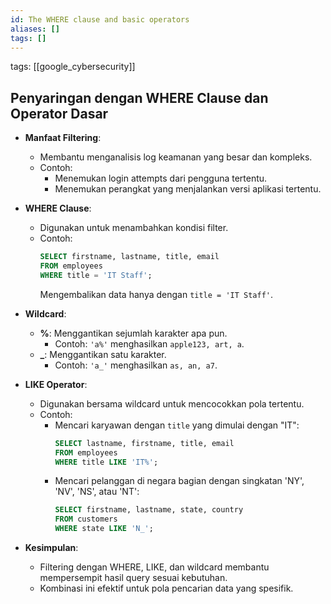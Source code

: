 ```yaml
---
id: The WHERE clause and basic operators
aliases: []
tags: []
---
```


tags: [[google_cybersecurity]]

## Penyaringan dengan WHERE Clause dan Operator Dasar

- **Manfaat Filtering**:

  - Membantu menganalisis log keamanan yang besar dan kompleks.
  - Contoh:
    - Menemukan login attempts dari pengguna tertentu.
    - Menemukan perangkat yang menjalankan versi aplikasi tertentu.

- **WHERE Clause**:

  - Digunakan untuk menambahkan kondisi filter.
  - Contoh:
    ```sql
    SELECT firstname, lastname, title, email
    FROM employees
    WHERE title = 'IT Staff';
    ```
    Mengembalikan data hanya dengan `title = 'IT Staff'`.

- **Wildcard**:

  - **%**: Menggantikan sejumlah karakter apa pun.
    - Contoh: `'a%'` menghasilkan `apple123, art, a`.
  - **\_**: Menggantikan satu karakter.
    - Contoh: `'a_'` menghasilkan `as, an, a7`.

- **LIKE Operator**:

  - Digunakan bersama wildcard untuk mencocokkan pola tertentu.
  - Contoh:
    - Mencari karyawan dengan `title` yang dimulai dengan "IT":
      ```sql
      SELECT lastname, firstname, title, email
      FROM employees
      WHERE title LIKE 'IT%';
      ```
    - Mencari pelanggan di negara bagian dengan singkatan 'NY', 'NV', 'NS', atau 'NT':
      ```sql
      SELECT firstname, lastname, state, country
      FROM customers
      WHERE state LIKE 'N_';
      ```

- **Kesimpulan**:
  - Filtering dengan WHERE, LIKE, dan wildcard membantu mempersempit hasil query sesuai kebutuhan.
  - Kombinasi ini efektif untuk pola pencarian data yang spesifik.
